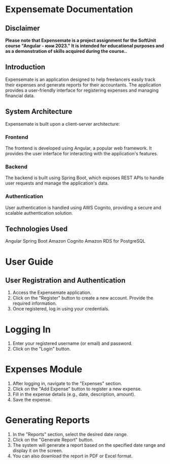 # Expensemate Documentation

## Disclaimer

**Please note that Expensemate is a project assignment for the SoftUnit course "Angular - юни 2023." It is intended for educational purposes and as a demonstration of skills acquired during the course..**


## Introduction
Expensemate is an application designed to help freelancers easily track their expenses and generate reports for their accountants. The application provides a user-friendly interface for registering expenses and managing financial data.

## System Architecture
Expensemate is built upon a client-server architecture:

### Frontend
The frontend is developed using Angular, a popular web framework. It provides the user interface for interacting with the application's features.
### Backend
The backend is built using Spring Boot, which exposes REST APIs to handle user requests and manage the application's data.
### Authentication
User authentication is handled using AWS Cognito, providing a secure and scalable authentication solution.

## Technologies Used
Angular
Spring Boot
Amazon Cognito
Amazon RDS for PostgreSQL


# User Guide

## User Registration and Authentication
1. Access the Expensemate application.
2. Click on the "Register" button to create a new account. Provide the required information.
3. Once registered, log in using your credentials.

# Logging In
1. Enter your registered username (or email) and password.
2. Click on the "Login" button.

# Expenses Module
1. After logging in, navigate to the "Expenses" section.
2. Click on the "Add Expense" button to register a new expense.
3. Fill in the expense details (e.g., date, description, amount).
4. Save the expense.

# Generating Reports
1. In the "Reports" section, select the desired date range.
2. Click on the "Generate Report" button.
3. The system will generate a report based on the specified date range and display it on the screen.
4. You can also download the report in PDF or Excel format.

